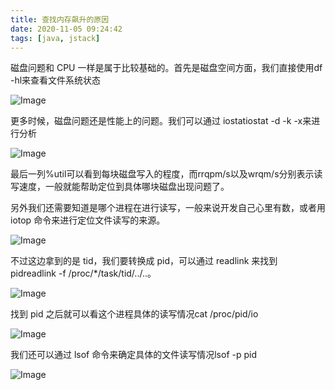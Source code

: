 ```yaml
---
title: 查找内存飙升的原因
date: 2020-11-05 09:24:42
tags: [java, jstack]
---
```


磁盘问题和 CPU 一样是属于比较基础的。首先是磁盘空间方面，我们直接使用df -hl来查看文件系统状态

![Image](https://mmbiz.qpic.cn/mmbiz_jpg/WwPkUCFX4x4q4SxZeO5N1RicXwYTjxYs91rAhM7DCqdDZ3TPIj3qicJ9XBZvh5gs6hUqFbmFuG3BjqD3VEgzO5KA/640?wx_fmt=jpeg&wxfrom=5&wx_lazy=1&wx_co=1)

更多时候，磁盘问题还是性能上的问题。我们可以通过 iostatiostat -d -k -x来进行分析

![Image](https://mmbiz.qpic.cn/mmbiz_jpg/WwPkUCFX4x4q4SxZeO5N1RicXwYTjxYs9kicWZHgeMphDonPQtaIpZvgsDtMXxXI6Thxj73jjuthFFYtsNscMlTw/640?wx_fmt=jpeg&wxfrom=5&wx_lazy=1&wx_co=1)

最后一列%util可以看到每块磁盘写入的程度，而rrqpm/s以及wrqm/s分别表示读写速度，一般就能帮助定位到具体哪块磁盘出现问题了。

另外我们还需要知道是哪个进程在进行读写，一般来说开发自己心里有数，或者用 iotop 命令来进行定位文件读写的来源。

![Image](https://mmbiz.qpic.cn/mmbiz_jpg/WwPkUCFX4x4q4SxZeO5N1RicXwYTjxYs9UOwicNicwS7ep640BTUJSqvBthicFV3Aqnf5icOHzEzpojGxhTapRrdVug/640?wx_fmt=jpeg&wxfrom=5&wx_lazy=1&wx_co=1)

不过这边拿到的是 tid，我们要转换成 pid，可以通过 readlink 来找到 pidreadlink -f /proc/*/task/tid/../..。

![Image](https://mmbiz.qpic.cn/mmbiz_jpg/WwPkUCFX4x4q4SxZeO5N1RicXwYTjxYs9QWIicSI5EmMFHkIlR9yAl1WrPHdiafIOuiaVGiaEt4JuF8b6mcGQXVsmOQ/640?wx_fmt=jpeg&wxfrom=5&wx_lazy=1&wx_co=1)

找到 pid 之后就可以看这个进程具体的读写情况cat /proc/pid/io

![Image](https://mmbiz.qpic.cn/mmbiz_jpg/WwPkUCFX4x4q4SxZeO5N1RicXwYTjxYs9AHPZScGmI5wr9EfaLHibwO5ovVL4Yiccb6E03KuOSGiaM55vPC2jrCTLA/640?wx_fmt=jpeg&wxfrom=5&wx_lazy=1&wx_co=1)

我们还可以通过 lsof 命令来确定具体的文件读写情况lsof -p pid

![Image](https://mmbiz.qpic.cn/mmbiz_jpg/WwPkUCFX4x4q4SxZeO5N1RicXwYTjxYs977LolSkIQ1coxHc5ibhfpQFiakUeWs0IYMDmib207Vx6aCK8tDyelW1rQ/640?wx_fmt=jpeg&wxfrom=5&wx_lazy=1&wx_co=1)